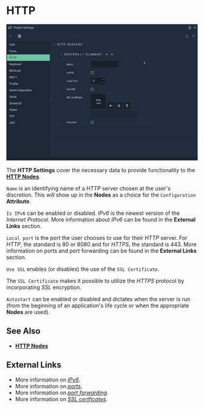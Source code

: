 # HTTP

![The Project Settings HTTP Attributes.](../../.gitbook/assets/projectsettingshttp20231ssl.png)

The **HTTP Settings** cover the necessary data to provide functionality to the [**HTTP Nodes**](../../toolbox/communication/http/README.md).

`Name` is an identifying name of a _HTTP_ server chosen at the user's discretion. This will show up in the **Nodes** as a choice for the `Configuration` **Attribute**.

`Is IPv6` can be enabled or disabled. _IPv6_ is the newest version of the _Internet Protocol_. More information about _IPv6_ can be found in the **External Links** section.

`Local port` is the port the user chooses to use for their _HTTP_ server. For _HTTP_, the standard is 80 or 8080 and for _HTTPS_, the standard is 443. More information on ports and port forwarding can be found in the **External Links** section.

`Use SSL` enables (or disables) the use of the `SSL Certificate`. 

The `SSL Certificate` makes it possible to utilize the *HTTPS* protocol by incorporating *SSL* encryption. 

`Autostart` can be enabled or disabled and dictates when the server is run (from the beginning of an application's life cycle or when the appropriate **Nodes** are used).

## See Also

* [**HTTP Nodes**](../../toolbox/communication/http/README.md)

## External Links

* More information on [_IPv6_](https://en.wikipedia.org/wiki/IPv6).
* More information on [_ports_](https://en.wikipedia.org/wiki/Port\_\(computer\_networking\)).
* More information on [_port forwarding_](https://en.wikipedia.org/wiki/Port\_forwarding).
* More information on [*SSL certficates*](http://www.steves-internet-guide.com/ssl-certificates-explained/).
